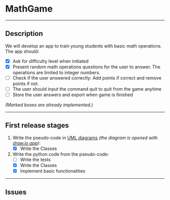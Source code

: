 # MathGame

---
## Description

We will develop an app to train young students with basic math operations. The app should:

- [x] Ask for difficulty level when initiated
- [x] Present random math operations questions for the user to answer. The operations are limited to integer numbers.
- [ ] Check if the user answered correctly: Add points if correct and remove points if not.
- [ ] The user should input the command quit to quit from the game anytime
- [ ] Store the user answers and export when game is finished 

*(Marked boxes are already implemented.)*

---
## First release stages

1. Write the pseudo-code in [UML diagrams](MathGame.drawio) *(the diagram is opened with 
   [draw.io app](https://github.com/jgraph/drawio-desktop/releases/tag/v14.1.8))*:
   - [x] Write the Classes

1. Write the python code from the pseudo-code:
   - [ ] Write the tests
   - [x] Write the Classes
   - [x] Implement basic functionalities
    
---
## Issues


    